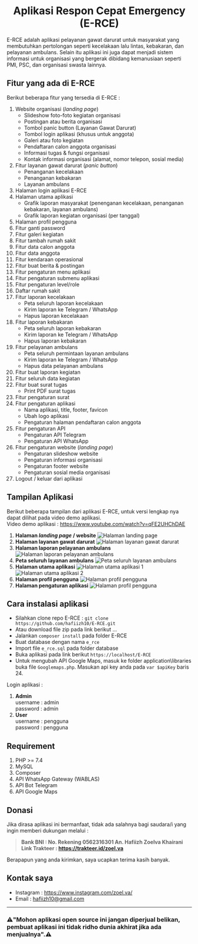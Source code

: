 **<h1 align="center">Aplikasi Respon Cepat Emergency (E-RCE)</h1>**

E-RCE adalah aplikasi pelayanan gawat darurat untuk masyarakat yang membutuhkan pertolongan seperti kecelakaan lalu lintas, kebakaran, dan pelayanan ambulans. Selain itu aplikasi ini juga dapat menjadi sistem informasi untuk organisasi yang bergerak dibidang kemanusiaan seperti PMI, PSC, dan organisasi swasta lainnya.

## Fitur yang ada di E-RCE
Berikut beberapa fitur yang tersedia di E-RCE :
1. Website organisasi (*landing page*)
    - Slideshow foto-foto kegiatan organisasi
    - Postingan atau berita organisasi
    - Tombol panic button (Layanan Gawat Darurat)
    - Tombol login aplikasi (khusus untuk anggota)
    - Galeri atau foto kegiatan
    - Pendaftaran calon anggota organisasi
    - Informasi tugas & fungsi organisasi
    - Kontak informasi organisasi (alamat, nomor telepon, sosial media)
2. Fitur layanan gawat darurat (*panic button*)
    - Penanganan kecelakaan
    - Penanganan kebakaran
    - Layanan ambulans
3. Halaman login aplikasi E-RCE
4. Halaman utama aplikasi
    - Grafik laporan masyarakat (penenganan kecelakaan, penanganan kebakaran, layanan ambulans)
    - Grafik laporan kegiatan organisasi (per tanggal)
5. Halaman profil pengguna
6. Fitur ganti password
7. Fitur galeri kegiatan
8. Fitur tambah rumah sakit
9. Fitur data calon anggota
10. Fitur data anggota
11. Fitur kendaraan operasional
12. Fitur buat berita & postingan
13. Fitur pengaturan menu aplikasi
14. Fitur pengaturan submenu aplikasi
15. Fitur pengaturan level/role
16. Daftar rumah sakit
17. Fitur laporan kecelakaan
    - Peta seluruh laporan kecelakaan
    - Kirim laporan ke Telegram / WhatsApp
    - Hapus laporan kecelakaan
18. Fitur laporan kebakaran
    - Peta seluruh laporan kebakaran
    - Kirim laporan ke Telegram / WhatsApp
    - Hapus laporan kebakaran
19. Fitur pelayanan ambulans
    - Peta seluruh permintaan layanan ambulans
    - Kirim laporan ke Telegram / WhatsApp
    - Hapus data pelayanan ambulans
20. Fitur buat laporan kegiatan
21. Fitur seluruh data kegiatan
22. Fitur buat surat tugas
    - Print PDF surat tugas
23. Fitur pengaturan surat
24. Fitur pengaturan aplikasi
    - Nama aplikasi, title, footer, favicon
    - Ubah logo aplikasi
    - Pengaturan halaman pendaftaran calon anggota
25. Fitur pengaturan API
    - Pengaturan API Telegram
    - Pengaturan API WhatsApp
26. Fitur pengaturan website (*landing page*)
    - Pengaturan slideshow website
    - Pengaturan informasi organisasi
    - Pengaturan footer website
    - Pengaturan sosial media organisasi
27. Logout / keluar dari aplikasi

## Tampilan Aplikasi
Berikut beberapa tampilan dari aplikasi E-RCE, untuk versi lengkap nya dapat dilihat pada video demo aplikasi.<br>
Video demo aplikasi : https://www.youtube.com/watch?v=qFE2UHChDAE
1. **Halaman *landing page* / website**
![Halaman landing page](https://raw.githubusercontent.com/hafiizh10/E-RCE/master/assets/screenshot/halaman%20landing%20page.png)
2. **Halaman layanan gawat darurat**
![Halaman layanan gawat darurat](https://raw.githubusercontent.com/hafiizh10/E-RCE/master/assets/screenshot/halaman%20layanan%20gawat%20darurat.png)
3. **Halaman laporan pelayanan ambulans**
![Halaman laporan pelayanan ambulans](https://raw.githubusercontent.com/hafiizh10/E-RCE/master/assets/screenshot/halaman%20laporan%20pelayanan.png)
4. **Peta seluruh layanan ambulans**
![Peta seluruh layanan ambulans](https://raw.githubusercontent.com/hafiizh10/E-RCE/master/assets/screenshot/peta%20seluruh%20layanan.png)
5. **Halaman utama aplikasi**
![Halaman utama aplikasi 1](https://raw.githubusercontent.com/hafiizh10/E-RCE/master/assets/screenshot/halaman%20utama%201.png)
![Halaman utama aplikasi 2](https://raw.githubusercontent.com/hafiizh10/E-RCE/master/assets/screenshot/halaman%20utama%202.png)
6. **Halaman profil pengguna**
![Halaman profil pengguna](https://raw.githubusercontent.com/hafiizh10/E-RCE/master/assets/screenshot/halaman%20profile.png)
7. **Halaman pengaturan aplikasi**
![Halaman profil pengguna](https://raw.githubusercontent.com/hafiizh10/E-RCE/master/assets/screenshot/halaman%20pengaturan%20aplikasi.png)

## Cara instalasi aplikasi
- Silahkan clone repo E-RCE : `git clone https://github.com/hafiizh10/E-RCE.git`
- Atau download file zip pada link berikut ...
- Jalankan `composer install` pada folder E-RCE
- Buat database dengan nama `e_rce`
- Import file `e_rce.sql` pada folder database
- Buka aplikasi pada link berikut `https://localhost/E-RCE`
- Untuk mengubah API Google Maps, masuk ke folder application\libraries buka file `Googlemaps.php`. Masukan api key anda pada `var $apiKey` baris 24.

Login aplikasi : 
1. **Admin**<br>
username : admin<br>
password : admin
2. **User**<br>
username : pengguna<br>
password : pengguna

## Requirement
1. PHP >= 7.4 
2. MySQL
3. Composer
4. API WhatsApp Gateway (WABLAS)
5. API Bot Telegram
6. API Google Maps

## Donasi
Jika dirasa aplikasi ini bermanfaat, tidak ada salahnya bagi saudara/i yang ingin memberi dukungan melalui :
> **Bank BNI : No. Rekening 0562316301 An. Hafiizh Zoelva Khairani**<br>
> **Link Trakteer : https://trakteer.id/zoel.va**

Berapapun yang anda kirimkan, saya ucapkan terima kasih banyak.

## Kontak saya
- Instagram : https://www.instagram.com/zoel.va/
- Email : hafiizh10@gmail.com

<hr>

**<h3>⚠️"Mohon aplikasi open source ini jangan diperjual belikan, pembuat aplikasi ini tidak ridho dunia akhirat jika ada menjualnya".⚠️</h3>**